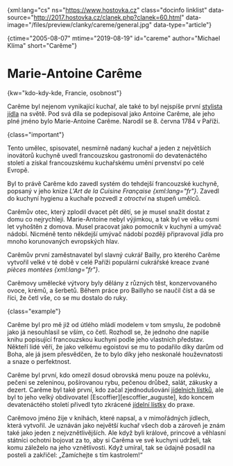
{xml:lang="cs" ns="https://www.hostovka.cz" class="docinfo linklist" data-source="http://2017.hostovka.cz/clanek.php?clanek=60.html" data-image="/files/preview/clanky/careme/general.jpg" data-type="article"}

{ctime="2005-08-07" mtime="2019-08-19" id="careme" author="Michael Klíma" short="Carême"}

# Marie-Antoine Carême

{kw="kdo-kdy-kde, Francie, osobnost"}

Carême byl nejenom vynikající kuchař, ale také to byl nejspíše první [stylista jídla][1] na světě. Pod svá díla se podepisoval jako Antoine Carême, ale jeho plné jméno bylo Marie-Antoine Carême. Narodil se 8. června 1784 v Paříži.

{class="important"}

Tento umělec, spisovatel, nesmírně nadaný kuchař a jeden z největších inovátorů kuchyně uvedl francouzskou gastronomii do devatenáctého století a získal francouzskému kuchařskému umění prvenství po celé Evropě.

Byl to právě Carême kdo zavedl systém do tehdejší francouzské kuchyně, popsaný v jeho knize _L'Art de la Cuisine Française {xml:lang="fr"}_. Zavedl do kuchyní hygienu a kuchaře pozvedl z _otroctví_ na stupeň umělců.

Carêmův otec, který zplodil dvacet pět dětí, se je musel snažit dostat z domu co nejrychleji. Marie-Antoine nebyl výjimkou, a tak byl ve věku osmi let vyhoštěn z domova. Musel pracovat jako pomocník v kuchyni a umývač nádobí. Nicméně tento někdejší umývač nádobí později připravoval jídla pro mnoho korunovaných evropských hlav.

Carêmův první zaměstnavatel byl slavný cukrář Bailly, pro kterého Carême vytvořil velké v té době v celé Paříži populární cukrářské kreace zvané _pièces montées {xml:lang="fr"}_.

Carêmovy umělecké výtvory byly dělány z různých těst, konzervovaného ovoce, krémů, a šerbetů. Během práce pro Baillyho se naučil číst a dá se říci, že četl vše, co se mu dostalo do ruky.

{class="example"}

Carême byl pro mě již od útlého mládí modelem v tom smyslu, že podobně jako já nesouhlasil se vším, co četl. Rozhodl se, že jednoho dne napíše knihu popisující francouzskou kuchyni podle jeho vlastních představ. Někteří lidé věří, že jako velkému egoistovi se mu to podařilo díky darům od Boha, ale já jsem přesvědčen, že to bylo díky jeho neskonalé houževnatosti a snaze o perfektnost.

Carême byl první, kdo omezil dosud obrovská menu pouze na polévku, pečeni se zeleninou, pošírovanou rybu, pečenou drůbež, salát, zákusky a dezert. Carême byl také první, kdo začal zjednodušování [jídelních lístků][2], ale byl to jeho velký obdivovatel \[Escoffier\]\[escoffier_auguste\], kdo koncem devatenáctého století přivedl tyto zkrácené [jídelní lístky][2] do praxe.

Carêmovo jméno žije v knihách, které napsal, a v mimořádných jídlech, která vytvořil. Je uznáván jako největší kuchař všech dob a zároveň je znám také jako jeden z nejvznětlivějších. Ale když byli králové, princové a věhlasní státníci ochotni bojovat za to, aby si Carêma ve své kuchyni udrželi, tak komu záleželo na jeho vznětlivosti. Když umíral, tak se údajně posadil na posteli a zakřičel: „Zamíchejte s tím kastrolem!“

 [1]: food_styling
 [2]: /jidelni_listek

